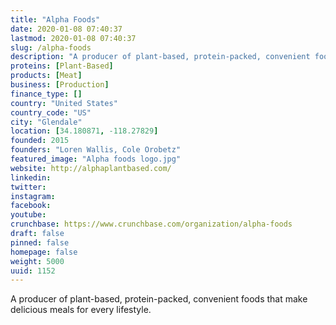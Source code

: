 ```yaml
---
title: "Alpha Foods"
date: 2020-01-08 07:40:37
lastmod: 2020-01-08 07:40:37
slug: /alpha-foods
description: "A producer of plant-based, protein-packed, convenient foods that make delicious meals for every lifestyle."
proteins: [Plant-Based]
products: [Meat]
business: [Production]
finance_type: []
country: "United States"
country_code: "US"
city: "Glendale"
location: [34.180871, -118.27829]
founded: 2015
founders: "Loren Wallis, Cole Orobetz"
featured_image: "Alpha foods logo.jpg"
website: http://alphaplantbased.com/
linkedin: 
twitter: 
instagram: 
facebook: 
youtube: 
crunchbase: https://www.crunchbase.com/organization/alpha-foods
draft: false
pinned: false
homepage: false
weight: 5000
uuid: 1152
---
```

A producer of plant-based, protein-packed, convenient foods that make delicious meals for every lifestyle.
